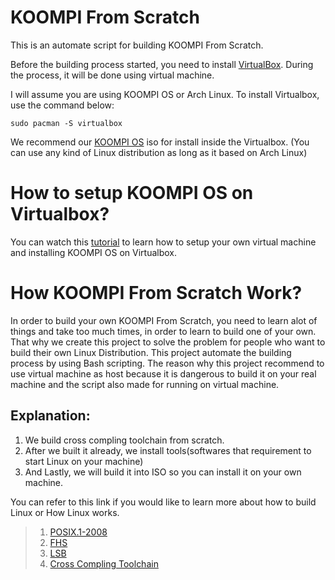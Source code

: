 # KOOMPI From Scratch

This is an automate script for building KOOMPI From Scratch.

Before the building process started, you need to install [VirtualBox](https://www.virtualbox.org/). During the process, it will be done using virtual machine.

I will assume you are using KOOMPI OS or Arch Linux.
To install Virtualbox, use the command below:

```
sudo pacman -S virtualbox
```

We recommend our [KOOMPI OS](http://repo.koompi.org/iso/KOOMPI-OS-2020.05.20-x86_64.iso) iso for install inside the Virtualbox. (You can use any kind of Linux distribution as long as it based on Arch Linux)

# How to setup KOOMPI OS on Virtualbox?

You can watch this [tutorial](__) to learn how to setup your own virtual machine and installing KOOMPI OS on Virtualbox.

# How KOOMPI From Scratch Work?

In order to build your own KOOMPI From Scratch, you need to learn alot of things and take too much times, in order to learn to build one of your own. That why we create this project to solve the problem for people who want to build their own Linux Distribution. This project automate the building process by using Bash scripting. The reason why this project recommend to use virtual machine as host because it is dangerous to build it on your real machine and the script also made for running on virtual machine.

## Explanation:

1. We build cross compling toolchain from scratch.
2. After we built it already, we install tools(softwares that requirement to start Linux on your machine)
3. And Lastly, we will build it into ISO so you can install it on your own machine.

You can refer to this link if you would like to learn more about how to build Linux or How Linux works.

> 1. [POSIX.1-2008](https://pubs.opengroup.org/onlinepubs/9699919799/)
> 2. [FHS](http://refspecs.linuxfoundation.org/FHS_3.0/fhs/index.html)
> 3. [LSB](https://refspecs.linuxfoundation.org/lsb.shtml)
> 4. [Cross Compling Toolchain](https://medium.com/@nonuruzun/what-is-a-toolchain-and-a-cross-compiler-2a27f04aff92)
